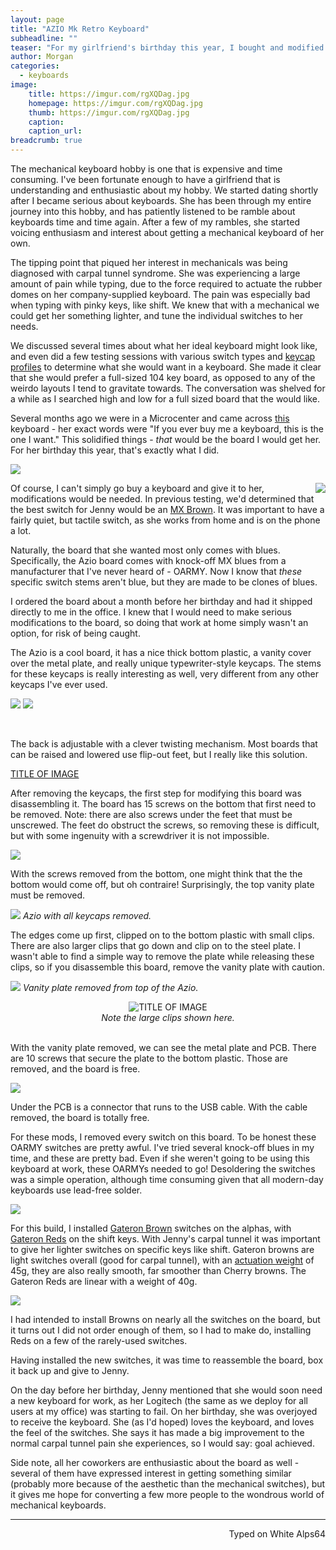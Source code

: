 ```yaml
---
layout: page
title: "AZIO Mk Retro Keyboard"
subheadline: ""
teaser: "For my girlfriend's birthday this year, I bought and modified a keyboard for her. One that fit the aesthetic she liked, and with the mechanical switches she prefers."
author: Morgan
categories:
  - keyboards
image:
    title: https://imgur.com/rgXQDag.jpg
    homepage: https://imgur.com/rgXQDag.jpg
    thumb: https://imgur.com/rgXQDag.jpg
    caption:
    caption_url:
breadcrumb: true
---
```


The mechanical keyboard hobby is one that is expensive and time consuming. I've been fortunate enough to have a girlfriend that is understanding and enthusiastic about my hobby. We started dating shortly after I became serious about keyboards. She has been through my entire journey into this hobby, and has patiently listened to be ramble about keyboards time and time again. After a few of my rambles, she started voicing enthusiasm and interest about getting a mechanical keyboard of her own.

The tipping point that piqued her interest in mechanicals was being diagnosed with carpal tunnel syndrome. She was experiencing a large amount of pain while typing, due to the force required to actuate the rubber domes on her company-supplied keyboard. The pain was especially bad when typing with pinky keys, like shift. We knew that with a mechanical we could get her something lighter, and tune the individual switches to her needs.

We discussed several times about what her ideal keyboard might look like, and even did a few testing sessions with various switch types and [keycap profiles](https://deskthority.net/wiki/Keyboard_profile) to determine what she would want in a keyboard. She made it clear that she would prefer a full-sized 104 key board, as opposed to any of the weirdo layouts I tend to gravitate towards. The conversation was shelved for a while as I searched high and low for a full sized board that the would like.

Several months ago we were in a Microcenter and came across [this](https://www.amazon.com/gp/product/B01LY32G54) keyboard - her exact words were "If you ever buy me a keyboard, this is the one I want." This solidified things  - _that_ would be the board I would get her. For her birthday this year, that's exactly what I did.

![](https://imgur.com/GVvXE2o.jpg)

<img align="right" src="https://imgur.com/A3iHQji.jpg"> Of course, I can't simply go buy a keyboard and give it to her, modifications would be needed. In previous testing, we'd determined that the best switch for Jenny would be an [MX Brown](https://deskthority.net/wiki/Cherry_MX_Brown). It was important to have a fairly quiet, but tactile switch, as she works from home and is on the phone a lot.

Naturally, the board that she wanted most only comes with blues. Specifically, the Azio board comes with knock-off MX blues from a manufacturer that I've never heard of - OARMY. Now I know that _these_ specific switch stems aren't blue, but they are made to be clones of blues.

I ordered the board about a month before her birthday and had it shipped directly to me in the office. I knew that I would need to make serious modifications to the board, so doing that work at home simply wasn't an option, for risk of being caught.

The Azio is a cool board, it has a nice thick bottom plastic, a vanity cover over the metal plate, and really unique typewriter-style keycaps. The stems for these keycaps is really interesting as well, very different from any other keycaps I've ever used.

![](https://imgur.com/gKpApFi.jpg) ![](https://imgur.com/TvoUUzm.jpg)

<br>

The back is adjustable with a clever twisting mechanism. Most boards that can be raised and lowered use flip-out feet, but I really like this solution.

<a class="embedly-card" href="https://i.imgur.com/MV11MPu.gifv">TITLE OF IMAGE</a>
<script async src="//cdn.embedly.com/widgets/platform.js" charset="UTF-8"></script>

After removing the keycaps, the first step for modifying this board was disassembling it. The board has 15 screws on the bottom that first need to be removed. Note: there are also screws under the feet that must be unscrewed. The feet do obstruct the screws, so removing these is difficult, but with some ingenuity with a screwdriver it is not impossible.

![](https://imgur.com/DABNKds.jpg)

With the screws removed from the bottom, one might think that the the bottom would come off, but oh contraire! Surprisingly, the top vanity plate must be removed.

![](https://imgur.com/7Jzuqmc.jpg)
<cite>Azio with all keycaps removed.</cite>

The edges come up first, clipped on to the bottom plastic with small clips. There are also larger clips that go down and clip on to the steel plate. I wasn't able to find a simple way to remove the plate while releasing these clips, so if you disassemble this board, remove the vanity plate with caution.

![](https://imgur.com/r4xEzmb.jpg)
<cite>Vanity plate removed from top of the Azio.</cite>
<center> <img src="https://imgur.com/ZKjCIUE.jpg" alt="TITLE OF IMAGE"> </center>   <center><cite>Note the large clips shown here.</cite></center>    <br>

With the vanity plate removed, we can see the metal plate and PCB. There are 10 screws that secure the plate to the bottom plastic. Those are removed, and the board is free.

![](https://imgur.com/Rfi9pdF.jpg)

Under the PCB is a connector that runs to the USB cable. With the cable removed, the board is totally free.

For these mods, I removed every switch on this board. To be honest these OARMY switches are pretty awful. I've tried several knock-off blues in my time, and these are pretty bad. Even if she weren't going to be using this keyboard at work, these OARMYs needed to go! Desoldering the switches was a simple operation, although time consuming given that all modern-day keyboards use lead-free solder.

![](https://imgur.com/09LqZkK.jpg)

For this build, I installed [Gateron Brown](https://deskthority.net/wiki/Gateron_KS-3_series) switches on the alphas, with [Gateron Reds](https://deskthority.net/wiki/Gateron_KS-3_series) on the shift keys. With Jenny's carpal tunnel it was important to give her lighter switches on specific keys like shift. Gateron browns are light switches overall (good for carpal tunnel), with an [actuation weight](https://deskthority.net/wiki/Force) of 45g, they are also really smooth, far smoother than Cherry browns. The Gateron Reds are linear with a weight of 40g.

![](https://imgur.com/ITweU7r.jpg)

I had intended to install Browns on nearly all the switches on the board, but it turns out I did not order enough of them, so I had to make do, installing Reds on a few of the rarely-used switches.

Having installed the new switches, it was time to reassemble the board, box it back up and give to Jenny.

On the day before her birthday, Jenny mentioned that she would soon need a new keyboard for work, as her Logitech (the same as we deploy for all users at my office) was starting to fail. On her birthday, she was overjoyed to receive the keyboard. She (as I'd hoped) loves the keyboard, and loves the feel of the switches. She says it has made a big improvement to the normal carpal tunnel pain she experiences, so I would say: goal achieved.

Side note, all her coworkers are enthusiastic about the board as well - several of them have expressed interest in getting something similar (probably more because of the aesthetic than the mechanical switches), but it gives me hope for converting a few more people to the wondrous world of mechanical keyboards.

---
<p align="right">Typed on White Alps64</p>
